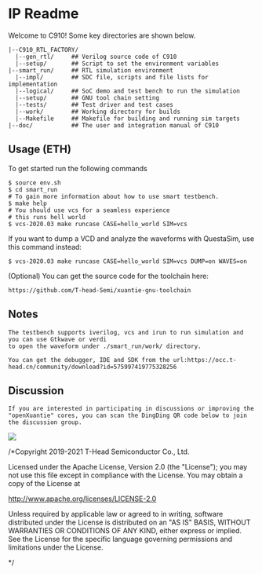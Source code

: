 # IP Readme

  Welcome to C910! Some key directories are shown below.
```
|--C910_RTL_FACTORY/
  |--gen_rtl/     ## Verilog source code of C910
  |--setup/       ## Script to set the environment variables
|--smart_run/     ## RTL simulation environment
  |--impl/        ## SDC file, scripts and file lists for implementation
  |--logical/     ## SoC demo and test bench to run the simulation
  |--setup/       ## GNU tool chain setting
  |--tests/       ## Test driver and test cases
  |--work/        ## Working directory for builds
  |--Makefile     ## Makefile for building and running sim targets
|--doc/           ## The user and integration manual of C910
```

## Usage (ETH)

To get started run the following commands

```
$ source env.sh
$ cd smart_run
# To gain more information about how to use smart testbench.
$ make help
# You should use vcs for a seamless experience
# this runs hell world
$ vcs-2020.03 make runcase CASE=hello_world SIM=vcs

```
If you want to dump a VCD and analyze the waveforms with
QuestaSim, use this command instead:

```
$ vcs-2020.03 make runcase CASE=hello_world SIM=vcs DUMP=on WAVES=on
```

(Optional) You can get the source code for the toolchain here:

```
https://github.com/T-head-Semi/xuantie-gnu-toolchain
```


## Notes

```
The testbench supports iverilog, vcs and irun to run simulation and you can use Gtkwave or verdi
to open the waveform under ./smart_run/work/ directory.

You can get the debugger, IDE and SDK from the url:https://occ.t-head.cn/community/download?id=575997419775328256
```


## Discussion
    If you are interested in participating in discussions or improving the "openXuantie" cores, you can scan the DingDing QR code below to join the discussion group.
<img src="https://github.com/T-head-Semi/openc906/blob/main/doc/QR_code_openXuantie.png" />


/*Copyright 2019-2021 T-Head Semiconductor Co., Ltd.

Licensed under the Apache License, Version 2.0 (the "License");
you may not use this file except in compliance with the License.
You may obtain a copy of the License at

 http://www.apache.org/licenses/LICENSE-2.0

Unless required by applicable law or agreed to in writing, software
distributed under the License is distributed on an "AS IS" BASIS,
WITHOUT WARRANTIES OR CONDITIONS OF ANY KIND, either express or implied.
See the License for the specific language governing permissions and
limitations under the License.

*/
